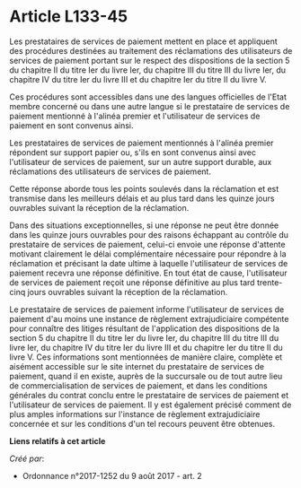 # Article L133-45

Les prestataires de services de paiement mettent en place et appliquent des procédures destinées au traitement des
réclamations des utilisateurs de services de paiement portant sur le respect des dispositions de la section 5 du chapitre II
du titre Ier du livre Ier, du chapitre III du titre III du livre Ier, du chapitre IV du titre Ier du livre III et du chapitre
Ier du titre II du livre V.

Ces procédures sont accessibles dans une des langues officielles de l'Etat membre concerné ou dans une autre langue si le
prestataire de services de paiement mentionné à l'alinéa premier et l'utilisateur de services de paiement en sont convenus
ainsi.

Les prestataires de services de paiement mentionnés à l'alinéa premier répondent sur support papier ou, s'ils en sont
convenus ainsi avec l'utilisateur de services de paiement, sur un autre support durable, aux réclamations des utilisateurs de
services de paiement.

Cette réponse aborde tous les points soulevés dans la réclamation et est transmise dans les meilleurs délais et au plus tard
dans les quinze jours ouvrables suivant la réception de la réclamation.

Dans des situations exceptionnelles, si une réponse ne peut être donnée dans les quinze jours ouvrables pour des raisons
échappant au contrôle du prestataire de services de paiement, celui-ci envoie une réponse d'attente motivant clairement le
délai complémentaire nécessaire pour répondre à la réclamation et précisant la date ultime à laquelle l'utilisateur de
services de paiement recevra une réponse définitive. En tout état de cause, l'utilisateur de services de paiement reçoit une
réponse définitive au plus tard trente-cinq jours ouvrables suivant la réception de la réclamation.

Le prestataire de services de paiement informe l'utilisateur de services de paiement d'au moins une instance de règlement
extrajudiciaire compétente pour connaître des litiges résultant de l'application des dispositions de la section 5 du chapitre
II du titre Ier du livre Ier, du chapitre III du titre III du livre Ier, du chapitre IV du titre Ier du livre III et du
chapitre Ier du titre II du livre V. Ces informations sont mentionnées de manière claire, complète et aisément accessible sur
le site internet du prestataire de services de paiement, quand il en existe, auprès de la succursale ou de tout autre lieu de
commercialisation de services de paiement, et dans les conditions générales du contrat conclu entre le prestataire de
services de paiement et l'utilisateur de services de paiement. Il y est également précisé comment de plus amples informations
sur l'instance de règlement extrajudiciaire concernée et sur les conditions d'un tel recours peuvent être obtenues.

**Liens relatifs à cet article**

_Créé par_:

  - Ordonnance n°2017-1252 du 9 août 2017 - art. 2
